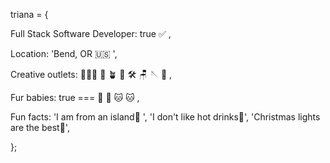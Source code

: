  
triana = {

Full Stack Software Developer: true ✅ ,

Location: 'Bend, OR 🇺🇸 ',

Creative outlets: 👩🏽‍💻  🌺  🪴  📝  🛠  🪑  🪡  📸 ,

Fur babies: true === 🐶 🐶 🐱 🐱 , 

Fun facts: 'I am from an island🍍 ', 'I don't like hot drinks🧋', 'Christmas lights are the best🎄',

};
